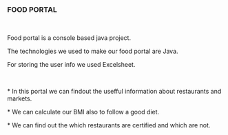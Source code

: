 ### FOOD PORTAL
</br>
<p>Food portal is a console based java project.</p>
<p>The technologies we used to make our food portal are Java.</p>
<p>For storing the user info we used Excelsheet.</p>
</br>
<p>* In this portal we can findout the usefful information about restaurants and markets.</p>
<p>* We can calculate our BMI also to follow a good diet.</p>
<p>* We can find out the which restaurants are certified and which are not.</p>
